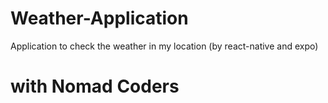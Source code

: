 # Weather-Application
Application to check the weather in my location (by react-native and expo)

# with Nomad Coders
